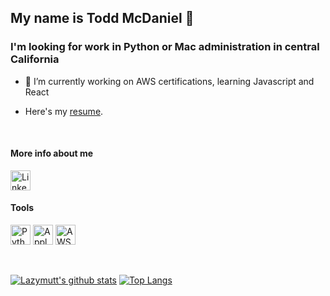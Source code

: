 ## My name is Todd McDaniel 👋

### I'm looking for work in Python or Mac administration in central California

<!--
**lazymutt/lazymutt** is a ✨ _special_ ✨ repository because its `README.md` (this file) appears on your GitHub profile.
-->

- 🔭 I’m currently working on AWS certifications, learning Javascript and React

- Here's my [resume](ToddMcDaniel_113020.pdf).
<br>

#### More info about me
<a href="https://www.linkedin.com/in/todd-mcdaniel-b23356105/"><img alt="LinkedIn" title="LinkedIn" height="32" width="32" src="https://github.com/hussainweb/hussainweb/blob/main/icons/linkedin.png"></a>


#### Tools
<a href="https://www.python.org/"><img alt="Python" title="Python" height="32" width="32" src="https://github.com/hussainweb/hussainweb/blob/main/icons/python.png"></a>
<a href="https://www.apple.com/"><img alt="Apple" title="Apple" height="32" width="32" src="https://github.com/simple-icons/simple-icons/blob/develop/icons/apple.svg"></a>
<a href="https://aws.amazon.com/"><img alt="AWS" title="AWS" height="32" width="32" src="https://raw.githubusercontent.com/Thomas-George-T/Thomas-George-T/master/assets/aws.svg"></a>

<br>  
  
  
  
[![Lazymutt's github stats](https://github-readme-stats.vercel.app/api?username=lazymutt)](https://github.com/anuraghazra/github-readme-stats)
[![Top Langs](https://github-readme-stats.vercel.app/api/top-langs/?username=lazymutt)](https://github.com/anuraghazra/github-readme-stats)
